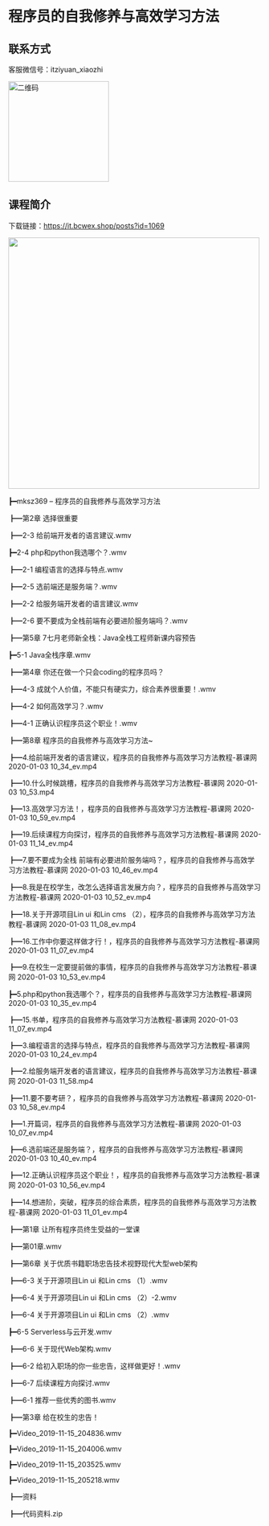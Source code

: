 # 程序员的自我修养与高效学习方法

## 联系方式

客服微信号：itziyuan_xiaozhi

<img src="https://ziyuanyun.oss-cn-guangzhou.aliyuncs.com/common/20240614073449/666b82192834a.jpg" width="200" height="200" alt="二维码">

## 课程简介

下载链接：https://it.bcwex.shop/posts?id=1069

<img src="https://ziyuanyun.oss-cn-guangzhou.aliyuncs.com/yun/20240515153607/664465e700d75.jpg" width="500" alt="">

  ┣━mksz369 &#8211; 程序员的自我修养与高效学习方法

 ┣━第2章 选择很重要

 ┣━2-3 给前端开发者的语言建议.wmv

 ┣━2-4 php和python我选哪个？.wmv

 ┣━2-1 编程语言的选择与特点.wmv

 ┣━2-5 选前端还是服务端？.wmv

 ┣━2-2 给服务端开发者的语言建议.wmv

 ┣━2-6 要不要成为全栈前端有必要进阶服务端吗？.wmv

 ┣━第5章 7七月老师新全栈：Java全栈工程师新课内容预告

 ┣━5-1 Java全栈序章.wmv

 ┣━第4章 你还在做一个只会coding的程序员吗？

 ┣━4-3 成就个人价值，不能只有硬实力，综合素养很重要！.wmv

 ┣━4-2 如何高效学习？.wmv

 ┣━4-1 正确认识程序员这个职业！.wmv

 ┣━第8章 程序员的自我修养与高效学习方法~

 ┣━4.给前端开发者的语言建议，程序员的自我修养与高效学习方法教程-慕课网 2020-01-03 10_34_ev.mp4

 ┣━10.什么时候跳槽，程序员的自我修养与高效学习方法教程-慕课网 2020-01-03 10_53.mp4

 ┣━13.高效学习方法！，程序员的自我修养与高效学习方法教程-慕课网 2020-01-03 10_59_ev.mp4

 ┣━19.后续课程方向探讨，程序员的自我修养与高效学习方法教程-慕课网 2020-01-03 11_14_ev.mp4

 ┣━7.要不要成为全栈 前端有必要进阶服务端吗？，程序员的自我修养与高效学习方法教程-慕课网 2020-01-03 10_46_ev.mp4

 ┣━8.我是在校学生，改怎么选择语言发展方向？，程序员的自我修养与高效学习方法教程-慕课网 2020-01-03 10_52_ev.mp4

 ┣━18.关于开源项目Lin ui 和Lin cms （2），程序员的自我修养与高效学习方法教程-慕课网 2020-01-03 11_08_ev.mp4

 ┣━16.工作中你要这样做才行！，程序员的自我修养与高效学习方法教程-慕课网 2020-01-03 11_07_ev.mp4

 ┣━9.在校生一定要提前做的事情，程序员的自我修养与高效学习方法教程-慕课网 2020-01-03 10_53_ev.mp4

 ┣━5.php和python我选哪个？，程序员的自我修养与高效学习方法教程-慕课网 2020-01-03 10_35_ev.mp4

 ┣━15.书单，程序员的自我修养与高效学习方法教程-慕课网 2020-01-03 11_07_ev.mp4

 ┣━3.编程语言的选择与特点，程序员的自我修养与高效学习方法教程-慕课网 2020-01-03 10_24_ev.mp4

 ┣━2.给服务端开发者的语言建议，程序员的自我修养与高效学习方法教程-慕课网 2020-01-03 11_58.mp4

 ┣━11.要不要考研？，程序员的自我修养与高效学习方法教程-慕课网 2020-01-03 10_58_ev.mp4

 ┣━1.开篇词，程序员的自我修养与高效学习方法教程-慕课网 2020-01-03 10_07_ev.mp4

 ┣━6.选前端还是服务端？，程序员的自我修养与高效学习方法教程-慕课网 2020-01-03 10_40_ev.mp4

 ┣━12.正确认识程序员这个职业！，程序员的自我修养与高效学习方法教程-慕课网 2020-01-03 10_56_ev.mp4

 ┣━14.想进阶，突破，程序员的综合素质，程序员的自我修养与高效学习方法教程-慕课网 2020-01-03 11_01_ev.mp4

 ┣━第1章 让所有程序员终生受益的一堂课

 ┣━第01章.wmv

 ┣━第6章 关于优质书籍职场忠告技术视野现代大型web架构

 ┣━6-3 关于开源项目Lin ui 和Lin cms （1）.wmv

 ┣━6-4 关于开源项目Lin ui 和Lin cms （2）-2.wmv

 ┣━6-4 关于开源项目Lin ui 和Lin cms （2）.wmv

 ┣━6-5 Serverless与云开发.wmv

 ┣━6-6 关于现代Web架构.wmv

 ┣━6-2 给初入职场的你一些忠告，这样做更好！.wmv

 ┣━6-7 后续课程方向探讨.wmv

 ┣━6-1 推荐一些优秀的图书.wmv

 ┣━第3章 给在校生的忠告！

 ┣━Video_2019-11-15_204836.wmv

 ┣━Video_2019-11-15_204006.wmv

 ┣━Video_2019-11-15_203525.wmv

 ┣━Video_2019-11-15_205218.wmv

 ┣━资料

 ┣━代码资料.zip

  